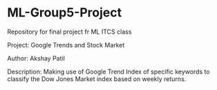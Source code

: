 # ML-Group5-Project
Repository for final project fr ML ITCS class 

Project: Google Trends and Stock Market

Author: Akshay Patil

Description:
Making use of Google Trend Index of specific keywords to classify the Dow Jones Market index based on weekly returns. 
